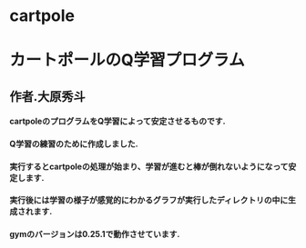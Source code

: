 # cartpole
# カートポールのQ学習プログラム
## 作者.大原秀斗
#### cartpoleのプログラムをQ学習によって安定させるものです.
#### Q学習の練習のために作成しました.
#### 実行するとcartpoleの処理が始まり、学習が進むと棒が倒れないようになって安定します.
#### 実行後には学習の様子が感覚的にわかるグラフが実行したディレクトリの中に生成されます.
#### gymのバージョンは0.25.1で動作させています.
